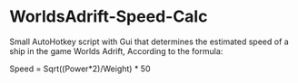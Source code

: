 # WorldsAdrift-Speed-Calc
Small AutoHotkey script with Gui that determines 
the estimated speed of a ship in the game Worlds Adrift,
According to the formula:

Speed = Sqrt((Power*2)/Weight) * 50
